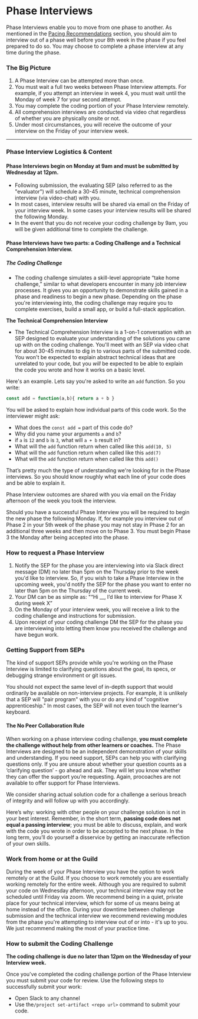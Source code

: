 # Phase Interviews

Phase Interviews enable you to move from one phase to another. As mentioned in the [Pacing Recommendations](/Phases/pacing.md) section, you should aim to interview out of a phase well before your 8th week in the phase if you feel prepared to do so. You may choose to complete a phase interview at any time during the phase.

### The Big Picture

1. A Phase Interview can be attempted more than once.
2. You must wait a full two weeks between Phase Interview attempts. For example, if you attempt an interview in week 4, you must wait until the Monday of week 7 for your second attempt. 
3. You may complete the coding portion of your Phase Interview remotely.
4. All comprehension interviews are conducted via video chat regardless of whether you are physically onsite or not.
5. Under most circumstances, you will receive the outcome of your interview on the Friday of your interview week.

---

### Phase Interview Logistics & Content

#### **Phase Interviews begin on Monday at 9am and must be submitted by Wednesday at 12pm.**

* Following submission, the evaluating SEP \(also referred to as the "evaluator"\) will schedule a 30-45 minute, technical comprehension interview \(via video-chat\) with you. 
* In most cases, interview results will be shared via email on the Friday of your interview week. In some cases your interview results will be shared the following Monday.
* In the event that you do not receive your coding challenge by 9am, you will be given additional time to complete the challenge.

#### Phase Interviews have two parts: a Coding Challenge and a Technical Comprehension Interview.

##### The Coding Challenge

* The coding challenge simulates a skill-level appropriate “take home challenge,” similar to what developers encounter in many job interview processes. It gives you an opportunity to demonstrate skills gained in a phase and readiness to begin a new phase. Depending on the phase you're interviewing into, the coding challenge may require you to complete exercises, build a small app, or build a full-stack application.

**The Technical Comprehension Interview**

* The Technical Comprehension Interview is a 1-on-1 conversation with an SEP designed to evaluate your understanding of the solutions you came up with on the coding challenge. You'll meet with an SEP via video chat for about 30-45 minutes to dig in to various parts of the submitted code. You won't be expected to explain abstract technical ideas that are unrelated to your code, but you _will_ be expected to be able to explain the code you wrote and how it works on a basic level.

Here's an example. Lets say you're asked to write an `add` function. So you write:

```js
const add = function(a,b){ return a + b }
```

You will be asked to explain how individual parts of this code work. So the interviewer might ask:

* What does the `const add =` part of this code do?
* Why did you name your arguments `a` and `b`?
* if `a` is `12` and `b` is `3`, what will `a + b` result in?
* What will the `add` function return when called like this `add(10, 5)`
* What will the `add` function return when called like this `add(7)`
* What will the `add` function return when called like this `add()`

That’s pretty much the type of understanding we're looking for in the Phase interviews. So you should know roughly what each line of your code does and be able to explain it.

Phase Interview outcomes are shared with you via email on the Friday afternoon of the week you took the interview.

Should you have a successful Phase Interview you will be required to begin the new phase the following Monday. If, for example you interview out of Phase 2 in your 5th week of the phase you may not stay in Phase 2 for an additional three weeks and then move on to Phase 3. You must begin Phase 3 the Monday after being accepted into the phase.

### How to request a Phase Interview

1. Notify the SEP for the phase you are interviewing into via Slack direct message \(DM\) no later than 5pm on the Thursday prior to the week you'd like to interview. So, if you wish to take a Phase Interview in the upcoming week, you'd notify the SEP for the phase you want to enter no later than 5pm on the Thursday of the current week.
2. Your DM can be as simple as: "“Hi \_\_, I’d like to interview for Phase X during week X”
3. On the Monday of your interview week, you will receive a link to the coding challenge and instructions for submission.
4. Upon receipt of your coding challenge DM the SEP for the phase you are interviewing into letting them know you received the challenge and have begun work.  

### Getting Support from SEPs

The kind of support SEPs provide while you're working on the Phase Interview is limited to clarifying questions about the goal, its specs, or debugging strange environment or git issues.

You should not expect the same level of in-depth support that would ordinarily be available on non-interview projects. For example, it is unlikely that a SEP will "pair program" with you or do any kind of "cognitive apprenticeship." In most cases, the SEP will not even touch the learner's keyboard.

#### The No Peer Collaboration Rule

When working on a phase interview coding challenge, **you must complete the challenge without help from other learners or coaches.** The Phase Interviews are designed to be an independent demonstration of your skills and understanding. If you need support, SEPs can help you with clarifying questions only. If you are unsure about whether your question counts as a ‘clarifying question’ - go ahead and ask. They will let you know whether they can offer the support you’re requesting. Again, procoaches are not available to offer support for Phase Interviews.

We consider sharing actual solution code for a challenge a serious breach of integrity and will follow up with you accordingly.

Here’s why: working with other people on your challenge solution is not in your best interest. Remember, in the short term, **passing code does not equal a passing interview**; you must be able to discuss, explain, and work with the code you wrote in order to be accepted to the next phase. In the long term, you’ll do yourself a disservice by getting an inaccurate reflection of your own skills.

### Work from home or at the Guild

During the week of your Phase Interview you have the option to work remotely or at the Guild. If you choose to work remotely you are essentially working remotely for the entire week. Although you are required to submit your code on Wednesday afternoon, your technical interview may not be scheduled until Friday via zoom. We recommend being in a quiet, private place for your technical interview, which for some of us means being at home instead of the office. During your downtime between challenge submission and the technical interview we recommend reviewing modules from the phase you're attempting to interview out of or into - it's up to you. We just recommend making the most of your practice time.

### How to submit the Coding Challenge

**The coding challenge is due no later than 12pm on the Wednesday of your Interview week.**

Once you've completed the coding challenge portion of the Phase Interview you must submit your code for review. Use the following steps to successfully submit your work:

* Open Slack to any channel
* Use the`/project set-artifact <repo url>` command to submit your code. 



